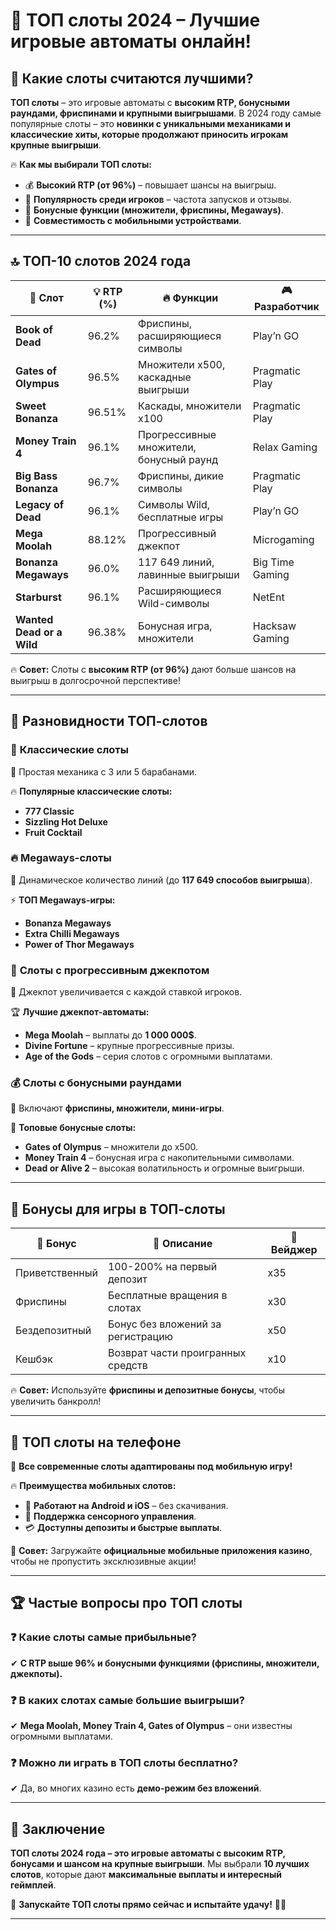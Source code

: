 # 🎰 ТОП слоты 2024 – Лучшие игровые автоматы онлайн!  

## 🎯 Какие слоты считаются лучшими?  

**ТОП слоты** – это игровые автоматы с **высоким RTP, бонусными раундами, фриспинами и крупными выигрышами**. В 2024 году самые популярные слоты – это **новинки с уникальными механиками и классические хиты, которые продолжают приносить игрокам крупные выигрыши**.  

🔥 **Как мы выбирали ТОП слоты:**  
- 💰 **Высокий RTP (от 96%)** – повышает шансы на выигрыш.  
- 🎡 **Популярность среди игроков** – частота запусков и отзывы.  
- 🎁 **Бонусные функции (множители, фриспины, Megaways)**.  
- 🚀 **Совместимость с мобильными устройствами**.  

---

## 🔝 ТОП-10 слотов 2024 года  

| 🎰 Слот | 💡 RTP (%) | 🔥 Функции | 🎮 Разработчик |
|--------|----------|--------------|--------------|
| **Book of Dead** | 96.2% | Фриспины, расширяющиеся символы | Play’n GO |
| **Gates of Olympus** | 96.5% | Множители x500, каскадные выигрыши | Pragmatic Play |
| **Sweet Bonanza** | 96.51% | Каскады, множители x100 | Pragmatic Play |
| **Money Train 4** | 96.1% | Прогрессивные множители, бонусный раунд | Relax Gaming |
| **Big Bass Bonanza** | 96.7% | Фриспины, дикие символы | Pragmatic Play |
| **Legacy of Dead** | 96.1% | Символы Wild, бесплатные игры | Play’n GO |
| **Mega Moolah** | 88.12% | Прогрессивный джекпот | Microgaming |
| **Bonanza Megaways** | 96.0% | 117 649 линий, лавинные выигрыши | Big Time Gaming |
| **Starburst** | 96.1% | Расширяющиеся Wild-символы | NetEnt |
| **Wanted Dead or a Wild** | 96.38% | Бонусная игра, множители | Hacksaw Gaming |

🔥 **Совет:** Слоты с **высоким RTP (от 96%)** дают больше шансов на выигрыш в долгосрочной перспективе!  

---

## 🎡 Разновидности ТОП-слотов  

### 🎰 **Классические слоты**  
📌 Простая механика с 3 или 5 барабанами.  

🔥 **Популярные классические слоты:**  
- **777 Classic**  
- **Sizzling Hot Deluxe**  
- **Fruit Cocktail**  

### 🔥 **Megaways-слоты**  
📌 Динамическое количество линий (до **117 649 способов выигрыша**).  

⚡ **ТОП Megaways-игры:**  
- **Bonanza Megaways**  
- **Extra Chilli Megaways**  
- **Power of Thor Megaways**  

### 🎁 **Слоты с прогрессивным джекпотом**  
📌 Джекпот увеличивается с каждой ставкой игроков.  

🏆 **Лучшие джекпот-автоматы:**  
- **Mega Moolah** – выплаты до **1 000 000$**.  
- **Divine Fortune** – крупные прогрессивные призы.  
- **Age of the Gods** – серия слотов с огромными выплатами.  

### 💰 **Слоты с бонусными раундами**  
📌 Включают **фриспины, множители, мини-игры**.  

🎯 **Топовые бонусные слоты:**  
- **Gates of Olympus** – множители до x500.  
- **Money Train 4** – бонусная игра с накопительными символами.  
- **Dead or Alive 2** – высокая волатильность и огромные выигрыши.  

---

## 🎁 Бонусы для игры в ТОП-слоты  

| 🎁 Бонус | 📌 Описание | 🔄 Вейджер |
|---------|----------|---------|
| Приветственный | 100-200% на первый депозит | x35 |
| Фриспины | Бесплатные вращения в слотах | x30 |
| Бездепозитный | Бонус без вложений за регистрацию | x50 |
| Кешбэк | Возврат части проигранных средств | x10 |

🔥 **Совет:** Используйте **фриспины и депозитные бонусы**, чтобы увеличить банкролл!  

---

## 📱 ТОП слоты на телефоне  

🎰 **Все современные слоты адаптированы под мобильную игру!**  

🔥 **Преимущества мобильных слотов:**  
- 📲 **Работают на Android и iOS** – без скачивания.  
- 🎡 **Поддержка сенсорного управления**.  
- 💳 **Доступны депозиты и быстрые выплаты**.  

🚀 **Совет:** Загружайте **официальные мобильные приложения казино**, чтобы не пропустить эксклюзивные акции!  

---

## 🏆 Частые вопросы про ТОП слоты  

### ❓ Какие слоты самые прибыльные?  
✔ **С RTP выше 96% и бонусными функциями (фриспины, множители, джекпоты).**  

### ❓ В каких слотах самые большие выигрыши?  
✔ **Mega Moolah, Money Train 4, Gates of Olympus** – они известны огромными выплатами.  

### ❓ Можно ли играть в ТОП слоты бесплатно?  
✔ Да, во многих казино есть **демо-режим без вложений**.  

---

## 🏁 Заключение  

**ТОП слоты 2024 года – это игровые автоматы с высоким RTP, бонусами и шансом на крупные выигрыши**. Мы выбрали **10 лучших слотов**, которые дают **максимальные выплаты и интересный геймплей**.  

🚀 **Запускайте ТОП слоты прямо сейчас и испытайте удачу!** 🎰🔥  

---


